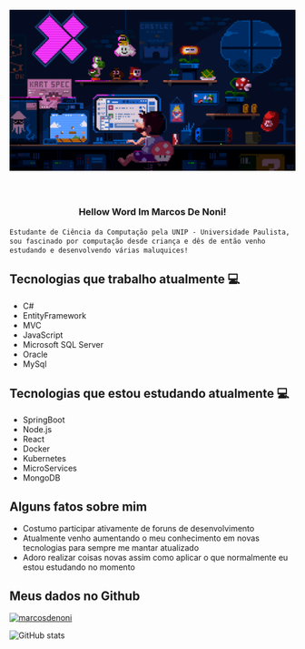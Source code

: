 <h4 align="center">

 ![marcosdenoni](https://raw.githubusercontent.com/marcosdenoni/marcosdenoni/main/assets/header.gif)

</h4>

<h3 align="center">  <br>

Hellow Word Im Marcos De Noni!
<br>

</h3>

```
Estudante de Ciência da Computação pela UNIP - Universidade Paulista, 
sou fascinado por computação desde criança e dês de então venho estudando e desenvolvendo várias maluquices!
```
## Tecnologias que trabalho atualmente 💻

  - C#
  - EntityFramework
  - MVC
  - JavaScript
  - Microsoft SQL Server
  - Oracle
  - MySql

## Tecnologias que estou estudando atualmente 💻

  - SpringBoot
  - Node.js
  - React
  - Docker
  - Kubernetes
  - MicroServices
  - MongoDB

## Alguns fatos sobre mim

- Costumo participar ativamente de foruns de desenvolvimento
- Atualmente venho aumentando o meu conhecimento em novas tecnologias para sempre me mantar atualizado
- Adoro realizar coisas novas assim como aplicar o que normalmente eu estou estudando no momento


## Meus dados no Github

[![marcosdenoni](https://github-readme-stats.vercel.app/api/top-langs/?username=marcosdenoni&hide=html&layout=compact=true&theme=tokyonight)](https://github.com/marcosdenoni/)

![GitHub stats](https://github-readme-stats.vercel.app/api?username=marcosdenoni&show_icons=true&theme=tokyonight)


